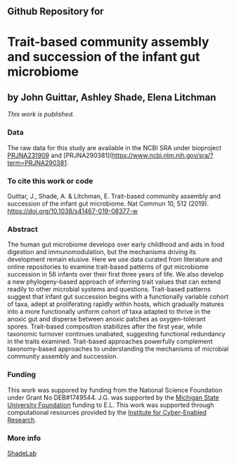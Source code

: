 ## Github Repository for
# Trait-based community assembly and succession of the infant gut microbiome
## by John Guittar, Ashley Shade, Elena Litchman


<i>This work is published.</i>


### Data
The raw data for this study are available in the NCBI SRA under bioproject [PRJNA231909](https://www.ncbi.nlm.nih.gov/sra/?term=PRJNA231909) and [PRJNA290381](https://www.ncbi.nlm.nih.gov/sra/?term=PRJNA290381.


### To cite this work or code
Guittar, J., Shade, A. & Litchman, E. Trait-based community assembly and succession of the infant gut microbiome. Nat Commun 10, 512 (2019). https://doi.org/10.1038/s41467-019-08377-w


### Abstract
The human gut microbiome develops over early childhood and aids in food digestion and immunomodulation, but the mechanisms driving its development remain elusive. Here we use data curated from literature and online repositories to examine trait-based patterns of gut microbiome succession in 56 infants over their first three years of life. We also develop a new phylogeny-based approach of inferring trait values that can extend readily to other microbial systems and questions. Trait-based patterns suggest that infant gut succession begins with a functionally variable cohort of taxa, adept at proliferating rapidly within hosts, which gradually matures into a more functionally uniform cohort of taxa adapted to thrive in the anoxic gut and disperse between anoxic patches as oxygen-tolerant spores. Trait-based composition stabilizes after the first year, while taxonomic turnover continues unabated, suggesting functional redundancy in the traits examined. Trait-based approaches powerfully complement taxonomy-based approaches to understanding the mechanisms of microbial community assembly and succession.

### Funding
This work was suppored by funding from the National Science Foundation under Grant No DEB#1749544. J.G. was supported by the [Michigan State University Foundation](https://www.msufoundation.org/) funding to E.L. This work was supported through computational resources provided by the [Institute for Cyber-Enabled Research](https://icer.msu.edu/).


### More info
[ShadeLab](http://ashley17061.wixsite.com/shadelab/home)
